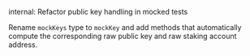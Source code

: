 internal: Refactor public key handling in mocked tests

Rename `mockKeys` type to `mockKey` and add methods that automatically compute
the corresponding raw public key and raw staking account address.
